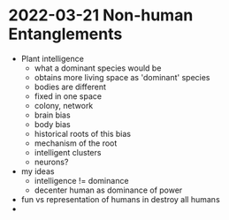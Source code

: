 # 2022-03-21 Non-human Entanglements
* Plant intelligence
  * what a dominant species would be
  * obtains more living space as 'dominant' species
  * bodies are different
  * fixed in one space
  * colony, network
  * brain bias
  * body bias
  * historical roots of this bias
  * mechanism of the root
  * intelligent clusters
  * neurons?
* my ideas
  * intelligence != dominance
  * decenter human as dominance of power
* fun vs representation of humans in destroy all humans
* 